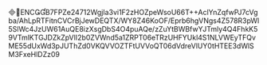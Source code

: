 ENCB7FPZe24712WgjIa3vi1F2zHOZpeWsoU66T++AclYnZqfwPJ7cVgba/AhLpRTFitnCVCrBjJewDEQTX/WY8Z46KoOF/Eprb6hgVNgs4Z578R3pWl5SlWc4JzUW61AuQE8izXsgDbS4O4puAQe/zZuYtBWBfwYJTmly4Q4FhkK59VTmlKTGJDZkZpVlI2b0ZVWnd5a1ZRPT06eTRzUHFYUkl4S1NLVWEyTFQvME55dUxWd3pJUThZd0VKQVVOZTFtUVVoQT06dVdreVlUY0tHTEE3dWlSM3FxeHlDZz09